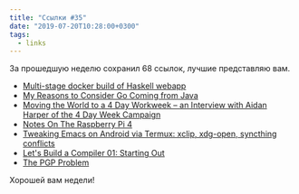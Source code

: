 ```yaml
---
title: "Ссылки #35"
date: "2019-07-20T10:28:00+0300"
tags:
  - links
---
```

За прошедшую неделю сохранил 68 ссылок, лучшие представляю вам.

* [Multi-stage docker build of Haskell webapp](https://oleg.fi/gists/posts/2019-07-04-docker-haskell-example.html)
* [My Reasons to Consider Go Coming from Java](https://preslav.me/2019/05/07/my-reasons-to-consider-go-coming-from-java/)
* [Moving the World to a 4 Day Workweek – an Interview with Aidan Harper of the 4 Day Week Campaign](https://blog.30hourjobs.com/an-interview-with-aidan-harper-of-the-4-day-week-campaign/)
* [Notes On The Raspberry Pi 4](https://taoofmac.com/space/blog/2019/07/14/1400)
* [Tweaking Emacs on Android via Termux: xclip, xdg-open, syncthing conflicts](https://sachachua.com/blog/2019/07/tweaking-emacs-on-android-via-termux-xclip-xdg-open-syncthing-conflicts/)
* [Let's Build a Compiler 01: Starting Out](https://generalproblem.net/lets_build_a_compiler/01-starting-out/)
* [The PGP Problem](https://latacora.micro.blog/2019/07/16/the-pgp-problem.html)

Хорошей вам недели!
